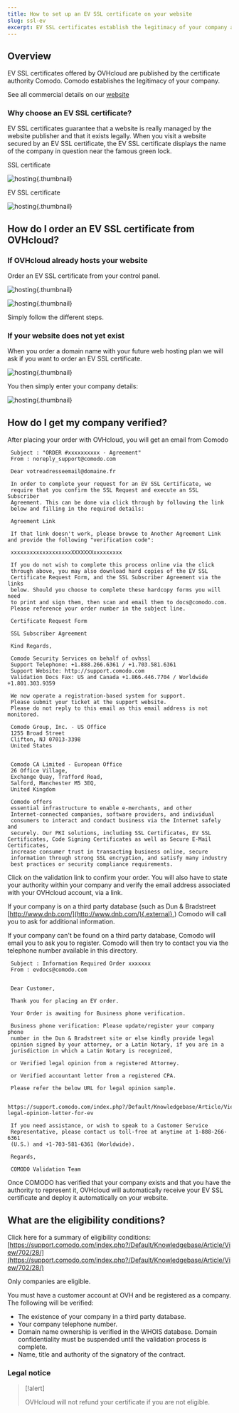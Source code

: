 ```yaml
---
title: How to set up an EV SSL certificate on your website
slug: ssl-ev
excerpt: EV SSL certificates establish the legitimacy of your company and reassure users that they can safely purchase on your website
---
```



## Overview
EV SSL certificates offered by OVHcloud are published by the certificate authority Comodo. Comodo establishes the legitimacy of your company.

See all commercial details on our [website](https://www.ovh.com/asia/ssl/)


### Why choose an EV SSL certificate?
EV SSL certificates guarantee that a website is really managed by the website publisher and that it exists legally. When you visit a website secured by an EV SSL certificate, the EV SSL certificate displays the name of the company in question near the famous green lock.

SSL certificate


![hosting](images/ssl_non_EV.png){.thumbnail}

EV SSL certificate


![hosting](images/ssl_EV.png){.thumbnail}


## How do I order an EV SSL certificate from OVHcloud?

### If OVHcloud already hosts your website

Order an EV SSL certificate from your control panel.


![hosting](images/step1.png){.thumbnail}


![hosting](images/step2.png){.thumbnail}

Simply follow the different steps.


### If your website does not yet exist

When you order a domain name with your future web hosting plan we will ask if you want to order an EV SSL certificate.


![hosting](images/step3.png){.thumbnail}

You then simply enter your company details:


![hosting](images/step4.png){.thumbnail}


## How do I get my company verified?

After placing your order with OVHcloud, you will get an email from Comodo

```
 Subject : "ORDER #xxxxxxxxxx - Agreement"
 From : noreply_support@comodo.com
 
 Dear votreadresseemail@domaine.fr
 
 In order to complete your request for an EV SSL Certificate, we
 require that you confirm the SSL Request and execute an SSL Subscriber
 Agreement. This can be done via click through by following the link
 below and filling in the required details:
 
 Agreement Link
 
 If that link doesn't work, please browse to Another Agreement Link and provide the following "verification code":
 
 xxxxxxxxxxxxxxxxxxxXXXXXXXxxxxxxxxx
 
 If you do not wish to complete this process online via the click
 through above, you may also download hard copies of the EV SSL
 Certificate Request Form, and the SSL Subscriber Agreement via the links
 below. Should you choose to complete these hardcopy forms you will need
 to print and sign them, then scan and email them to docs@comodo.com.
 Please reference your order number in the subject line.
 
 Certificate Request Form
 
 SSL Subscriber Agreement
 
 Kind Regards,
 
 Comodo Security Services on behalf of ovhssl
 Support Telephone: +1.888.266.6361 / +1.703.581.6361
 Support Website: http://support.comodo.com
 Validation Docs Fax: US and Canada +1.866.446.7704 / Worldwide +1.801.303.9359
 
 We now operate a registration-based system for support.
 Please submit your ticket at the support website.
 Please do not reply to this email as this email address is not monitored.
 
 Comodo Group, Inc. - US Office
 1255 Broad Street
 Clifton, NJ 07013-3398
 United States
 
 
 Comodo CA Limited - European Office
 26 Office Village,
 Exchange Quay, Trafford Road,
 Salford, Manchester M5 3EQ,
 United Kingdom
 
 Comodo offers
 essential infrastructure to enable e-merchants, and other
 Internet-connected companies, software providers, and individual
 consumers to interact and conduct business via the Internet safely and
 securely. Our PKI solutions, including SSL Certificates, EV SSL Certificates, Code Signing Certificates as well as Secure E-Mail Certificates,
 increase consumer trust in transacting business online, secure
 information through strong SSL encryption, and satisfy many industry
 best practices or security compliance requirements.
```

Click on the validation link to confirm your order. You will also have to state your authority within your company and verify the email address associated with your OVHcloud account, via a link.

If your company is on a third party database (such as Dun & Bradstreet [http://www.dnb.com/](http://www.dnb.com/){.external},) Comodo will call you to ask for additional information.

If your company can't be found on a third party database, Comodo will email you to ask you to register. Comodo will then try to contact you via the telephone number available in this directory.

```
 Subject : Information Required Order xxxxxxx
 From : evdocs@comodo.com
 
 
 Dear Customer,
 
 Thank you for placing an EV order.
 
 Your Order is awaiting for Business phone verification.
 
 Business phone verification: Please update/register your company phone
 number in the Dun & Bradstreet site or else kindly provide legal
 opinion signed by your attorney, or a Latin Notary, if you are in a
 jurisdiction in which a Latin Notary is recognized,
 
 or Verified legal opinion from a registered Attorney.
 
 or Verified accountant letter from a registered CPA.
 
 Please refer the below URL for legal opinion sample.
 
 https://support.comodo.com/index.php?/Default/Knowledgebase/Article/View/900/87/sample-legal-opinion-letter-for-ev
 
 If you need assistance, or wish to speak to a Customer Service
 Representative, please contact us toll-free at anytime at 1-888-266-6361
 (U.S.) and +1-703-581-6361 (Worldwide).
 
 Regards,
 
 COMODO Validation Team
```

Once COMODO has verified that your company exists and that you have the authority to represent it, OVHcloud will automatically receive your EV SSL certificate and deploy it automatically on your website.


## What are the eligibility conditions?
Click here for a summary of eligibility conditions: [https://support.comodo.com/index.php?/Default/Knowledgebase/Article/View/702/28/](https://support.comodo.com/index.php?/Default/Knowledgebase/Article/View/702/28/)

Only companies are eligible.

You must have a customer account at OVH and be registered as a company. The following will be verified:

- The existence of your company in a third party database.
- Your company telephone number.
- Domain name ownership is verified in the WHOIS database. Domain confidentiality must be suspended until the validation process is complete.
- Name, title and authority of the signatory of the contract.


### Legal notice


> [!alert]
>
> OVHcloud will not refund your certificate if you are not eligible.
> 
